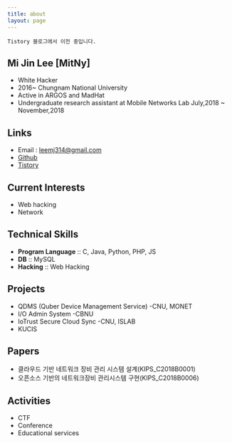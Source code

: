 ```yaml
---
title: about
layout: page
---
```


`Tistory 블로그에서 이전 중입니다.`

## Mi Jin Lee [MitNy]
- White Hacker
- 2016~ Chungnam National University
- Active in ARGOS and MadHat
- Undergraduate research assistant at Mobile Networks Lab July,2018 ~ November,2018

## Links
- Email : leemj314@gmail.com
- [Github](https://github.com/MitNy)
- [Tistory](http://mitny.tistory.com/)

## Current Interests
- Web hacking
- Network

## Technical Skills
- **Program Language** :: C, Java, Python, PHP, JS
- **DB** :: MySQL
- **Hacking** :: Web Hacking

## Projects
- QDMS (Quber Device Management Service) -CNU, MONET
- I/O Admin System -CBNU
- IoTrust Secure Cloud Sync -CNU, ISLAB
- KUCIS

## Papers
- 클라우드 기반 네트워크 장비 관리 시스템 설계(KIPS_C2018B0001)
- 오픈소스 기반의 네트워크장비 관리시스템 구현(KIPS_C2018B0006)

## Activities
- CTF
- Conference
- Educational services
